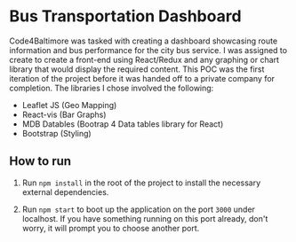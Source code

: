# Bus Transportation Dashboard

Code4Baltimore was tasked with creating a dashboard showcasing route information and bus performance for the city bus service.  I was assigned to create to create a front-end using React/Redux and any graphing or chart library that would display the required content.  This POC was the first iteration of the project before it was handed off to a private company for completion.  The libraries I chose involved the following:

 - Leaflet JS (Geo Mapping)
 - React-vis (Bar Graphs)
 - MDB Datables (Bootrap 4 Data tables library for React)
 - Bootstrap (Styling)

## How to run

1. Run `npm install` in the root of the project to install the necessary external dependencies.

1. Run `npm start` to boot up the application on the port `3000` under localhost. If you have something running on this port already, don't worry, it will prompt you to choose another port.
